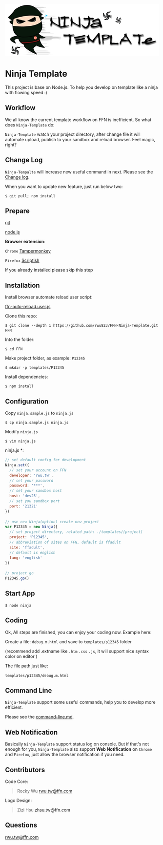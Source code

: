 ![Ninja-Template logo](https://raw.githubusercontent.com/rwu823/FFN-Ninja-Template/master/src/logo-720x240.png)

# Ninja Template

  This project is base on Node.js. To help you develop on template like a ninja with flowing speed :)

## Workflow

  We all know the current template workflow on FFN is inefficient. So what does `Ninja-Template` do:
  
  `Ninja-Template` watch your project directory, after change file it will automate upload, publish to your sandbox and reload browser. Feel magic, right?


## Change Log

`Ninja-Tempalte` will increase new useful command in next. Please see the [Change log](https://github.com/rwu823/FFN-Ninja-Template/blob/master/changelog.md).

When you want to update new feature, just run below two:
      
    $ git pull; npm install
    
    

## Prepare

  [git](http://msysgit.github.io/index.html)

  [node.js](http://nodejs.org/download/)
  
  **Browser extension**:
  
  `Chrome` [Tampermonkey](https://chrome.google.com/webstore/detail/tampermonkey/dhdgffkkebhmkfjojejmpbldmpobfkfo)
  
  `Firefox` [Scriptish](https://addons.mozilla.org/zh-tw/firefox/addon/scriptish/)
  
  If you already installed please skip this step

## Installation

  Install browser automate reload user script:
  
  [ffn-auto-reload.user.js](https://github.com/rwu823/FFN-Ninja-Template/raw/master/src/ffn-auto-reload.user.js)

  Clone this repo:

    $ git clone --depth 1 https://github.com/rwu823/FFN-Ninja-Template.git FFN

  Into the folder:

    $ cd FFN
    
  Make project folder, as example: `P12345`
  
    $ mkdir -p templates/P12345
    
  Install dependencies:

    $ npm install
    
## Configuration

  Copy `ninja.sample.js` to `ninja.js`
  
    $ cp ninja.sample.js ninja.js
    
  Modify `ninja.js`
 
    $ vim ninja.js
  
 ninja.js *:
  ```js
  // set default config for development
  Ninja.set({
    // set your account on FFN
    developer: 'rwu.tw',
    // set your password
    password: '***',
    // set your sandbox host
    host: 'dev25',
    // set you sandbox port
    port: '21321'
  })
  
  // use new Ninja(option) create new project
  var P12345 = new Ninja({
    // set project directory, related path: ./templates/[project]
    project: 'P12345',
    // abbreviation of sites on FFN, default is ffadult
    site: 'ffadult',
    // default is english
    lang: 'english' 
  })
  
  // project go
  P12345.go()
  ```
  
## Start App

    $ node ninja

## Coding
  Ok, All steps are finished, you can enjoy your coding now. Example here:
  
  Create a file: `debug.m.html` and save to `templates/p12345` folder 
  
  (recommend add .extname like `.htm` `.css` `.js`, it will support nice syntax color on editor )
  
  The file path just like:
  
  `templates/p12345/debug.m.html`
  

## Command Line
  `Ninja-Template` support some useful commands, help you to develop more efficient.
  
  Please see the [command-line.md](https://github.com/rwu823/FFN-Ninja-Template/blob/master/command-line.md).
  
    
## Web Notification
   Basically `Ninja-Template` support status log on console. But if that's not enough for you, `Ninja-Template` also support **Web Notification** on `Chrome` and `Firefox`, just allow the browser notification if you need.

## Contributors
Code Core:
  > Rocky Wu <rwu.tw@ffn.com> 

Logo Design:
  > Zizi Hsu <zhsu.tw@ffn.com> 

  

## Questions

  <rwu.tw@ffn.com>
